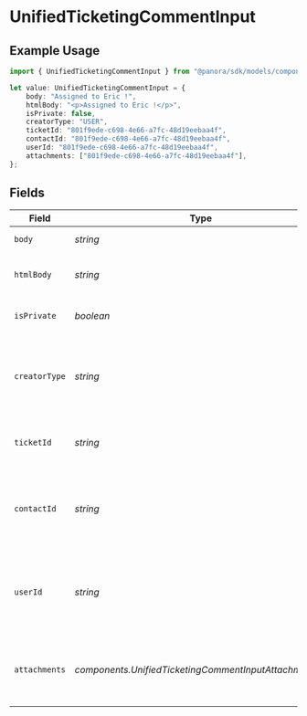 # UnifiedTicketingCommentInput

## Example Usage

```typescript
import { UnifiedTicketingCommentInput } from "@panora/sdk/models/components";

let value: UnifiedTicketingCommentInput = {
    body: "Assigned to Eric !",
    htmlBody: "<p>Assigned to Eric !</p>",
    isPrivate: false,
    creatorType: "USER",
    ticketId: "801f9ede-c698-4e66-a7fc-48d19eebaa4f",
    contactId: "801f9ede-c698-4e66-a7fc-48d19eebaa4f",
    userId: "801f9ede-c698-4e66-a7fc-48d19eebaa4f",
    attachments: ["801f9ede-c698-4e66-a7fc-48d19eebaa4f"],
};
```

## Fields

| Field                                                                          | Type                                                                           | Required                                                                       | Description                                                                    | Example                                                                        |
| ------------------------------------------------------------------------------ | ------------------------------------------------------------------------------ | ------------------------------------------------------------------------------ | ------------------------------------------------------------------------------ | ------------------------------------------------------------------------------ |
| `body`                                                                         | *string*                                                                       | :heavy_check_mark:                                                             | The body of the comment                                                        | Assigned to Eric !                                                             |
| `htmlBody`                                                                     | *string*                                                                       | :heavy_minus_sign:                                                             | The html body of the comment                                                   | <p>Assigned to Eric !</p>                                                      |
| `isPrivate`                                                                    | *boolean*                                                                      | :heavy_minus_sign:                                                             | The public status of the comment                                               | false                                                                          |
| `creatorType`                                                                  | *string*                                                                       | :heavy_minus_sign:                                                             | The creator type of the comment. Authorized values are either USER or CONTACT  | USER                                                                           |
| `ticketId`                                                                     | *string*                                                                       | :heavy_minus_sign:                                                             | The UUID of the ticket the comment is tied to                                  | 801f9ede-c698-4e66-a7fc-48d19eebaa4f                                           |
| `contactId`                                                                    | *string*                                                                       | :heavy_minus_sign:                                                             | The UUID of the contact which the comment belongs to (if no user_id specified) | 801f9ede-c698-4e66-a7fc-48d19eebaa4f                                           |
| `userId`                                                                       | *string*                                                                       | :heavy_minus_sign:                                                             | The UUID of the user which the comment belongs to (if no contact_id specified) | 801f9ede-c698-4e66-a7fc-48d19eebaa4f                                           |
| `attachments`                                                                  | *components.UnifiedTicketingCommentInputAttachments*[]                         | :heavy_minus_sign:                                                             | The attachements UUIDs tied to the comment                                     | [<br/>"801f9ede-c698-4e66-a7fc-48d19eebaa4f"<br/>]                             |